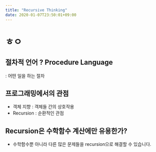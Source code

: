 ```yaml
---
title: "Recursive Thinking"
date: 2020-01-07T23:50:01+09:00
---
```


# ㅎㅇ

## 절차적 언어 ? Procedure Language
: 어떤 일을 하는 절차

## 프로그래밍에서의 관점
- 객체 지향 : 객체들 간의 상호작용
- Recursion : 순환적인 관점

## Recursion은 수학함수 계산에만 유용한가?

- 수학함수뿐 아니라 다른 많은 문제들을   recursion으로 해결할 수 있습니다.